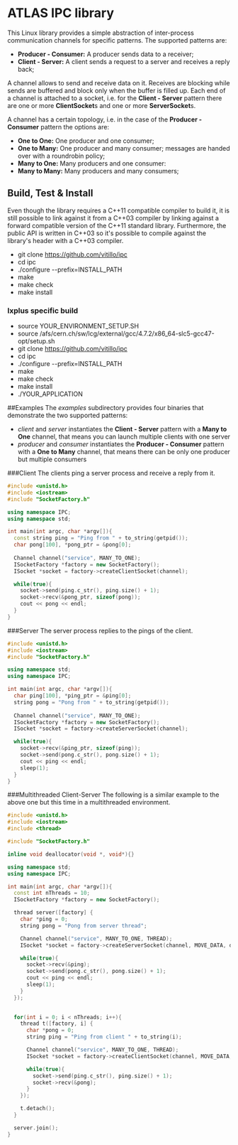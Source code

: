 # ATLAS IPC library

This Linux library provides a simple abstraction of inter-process communication channels for specific patterns. The supported patterns are:
* **Producer - Consumer:** A producer sends data to a receiver;
* **Client - Server:** A client sends a request to a server and receives a reply back;

A channel allows to send and receive data on it. Receives are blocking while sends are buffered and block only when the buffer is filled up. Each end of a channel is attached to a socket, i.e. for the **Client - Server** pattern there are one or more **ClientSocket**s and one or more **ServerSocket**s.

 A channel has a certain topology, i.e. in the case of the **Producer - Consumer** pattern the options are:
* **One to One:** One producer and one consumer;
* **One to Many:** One producer and many consumer; messages are handed over with a roundrobin policy;
* **Many to One:** Many producers and one consumer:
* **Many to Many:** Many producers and many consumers;

## Build, Test & Install
Even though the library requires a C++11 compatible compiler to build it, it is still possible to link against it from a C++03 compiler by linking against a forward compatible version of the C++11 standard library. Furthermore, the public API is written in C++03 so it's possible to compile against the library's header with a C++03 compiler.

* git clone https://github.com/vitillo/ipc
* cd ipc
* ./configure --prefix=INSTALL_PATH
* make
* make check
* make install

### lxplus specific build
* source YOUR_ENVIRONMENT_SETUP.SH
* source /afs/cern.ch/sw/lcg/external/gcc/4.7.2/x86_64-slc5-gcc47-opt/setup.sh
* git clone https://github.com/vitillo/ipc
* cd ipc
* ./configure --prefix=INSTALL_PATH
* make
* make check
* make install
* ./YOUR_APPLICATION


##Examples
The *examples* subdirectory provides four binaries that demonstrate the two supported patterns:

* *client* and *server* instantiates the **Client - Server** pattern with a **Many to One** channel, that means you can launch multiple clients with one server
* *producer* and *consumer* instantiates the **Producer - Consumer** pattern with a **One to Many** channel, that means there can be only one producer but multiple consumers

###Client
The clients ping a server process and receive a reply from it.

``` c++
#include <unistd.h>
#include <iostream>
#include "SocketFactory.h"

using namespace IPC;
using namespace std;

int main(int argc, char *argv[]){
  const string ping = "Ping from " + to_string(getpid());
  char pong[100], *pong_ptr = &pong[0];
  
  Channel channel("service", MANY_TO_ONE);
  ISocketFactory *factory = new SocketFactory();
  ISocket *socket = factory->createClientSocket(channel);

  while(true){
    socket->send(ping.c_str(), ping.size() + 1);
    socket->recv(&pong_ptr, sizeof(pong));
    cout << pong << endl;
  }
}
```

###Server
The server process replies to the pings of the client.

```c++
#include <unistd.h>
#include <iostream>
#include "SocketFactory.h"

using namespace std;
using namespace IPC;

int main(int argc, char *argv[]){
  char ping[100], *ping_ptr = &ping[0];
  string pong = "Pong from " + to_string(getpid());
  
  Channel channel("service", MANY_TO_ONE);
  ISocketFactory *factory = new SocketFactory();
  ISocket *socket = factory->createServerSocket(channel);

  while(true){
    socket->recv(&ping_ptr, sizeof(ping));
    socket->send(pong.c_str(), pong.size() + 1);
    cout << ping << endl;
    sleep(1);
  }
}
```

###Multithreaded Client-Server
The following is a similar example to the above one but this time in a multithreaded environment.


```c++
#include <unistd.h>
#include <iostream>
#include <thread>

#include "SocketFactory.h"

inline void deallocator(void *, void*){}

using namespace std;
using namespace IPC;

int main(int argc, char *argv[]){
  const int nThreads = 10;
  ISocketFactory *factory = new SocketFactory();

  thread server([factory] {
    char *ping = 0;
    string pong = "Pong from server thread";

    Channel channel("service", MANY_TO_ONE, THREAD);
    ISocket *socket = factory->createServerSocket(channel, MOVE_DATA, deallocator);

    while(true){
      socket->recv(&ping);
      socket->send(pong.c_str(), pong.size() + 1);
      cout << ping << endl;
      sleep(1);
    }
  });

  
  for(int i = 0; i < nThreads; i++){
    thread t([factory, i] {
      char *pong = 0;
      string ping = "Ping from client " + to_string(i);

      Channel channel("service", MANY_TO_ONE, THREAD);
      ISocket *socket = factory->createClientSocket(channel, MOVE_DATA, deallocator);

      while(true){
        socket->send(ping.c_str(), ping.size() + 1);
        socket->recv(&pong);
      }
    });

    t.detach();
  }

  server.join();
}
```
